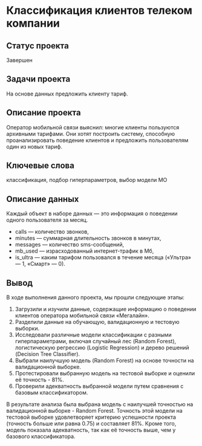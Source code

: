 # Классификация клиентов телеком компании

## Статус проекта
Завершен

## Задачи проекта
На основе данных предложить клиенту тариф.

## Описание проекта
Оператор мобильной связи выяснил: многие клиенты пользуются архивными тарифами. Они хотят построить систему, 
способную проанализировать поведение клиентов и предложить пользователям один из новых тариф.

## Ключевые слова
классификация, подбор гиперпараметров, выбор модели МО

## Описание данных
Каждый объект в наборе данных — это информация о поведении одного пользователя за месяц.
- сalls — количество звонков,
- minutes — суммарная длительность звонков в минутах,
- messages — количество sms-сообщений,
- mb_used — израсходованный интернет-трафик в Мб,
- is_ultra — каким тарифом пользовался в течение месяца («Ультра» — 1, «Смарт» — 0).

## Вывод
В ходе выполнения данного проекта, мы прошли следующие этапы:

1. Загрузили и изучили данные, содержащие информацию о поведении клиентов оператора мобильной связи «Мегалайн».
2. Разделили данные на обучающую, валидационную и тестовую выборки.
3. Исследовали различные модели классификации с разными гиперпараметрами, включая случайный лес (Random Forest), логистическую регрессию (Logistic Regression) и дерево решений (Decision Tree Classifier).
4. Выбрали наилучшую модель (Random Forest) на основе точности на валидационной выборке.
5. Протестировали выбранную модель на тестовой выборке и оценили её точность - 81%.
6. Проверили адекватность выбранной модели путем сравнения с базовым классификатором.

В результате анализа была выбрана модель с наилучшей точностью на валидационной выборке - Random Forest. Точность этой модели на тестовой выборке удовлетворяет критерию успешности проекта (точность больше или равна 0.75) и составляет 81%. Кроме того, модель показала адекватность, так как её точность выше, чем у базового классификатора.
